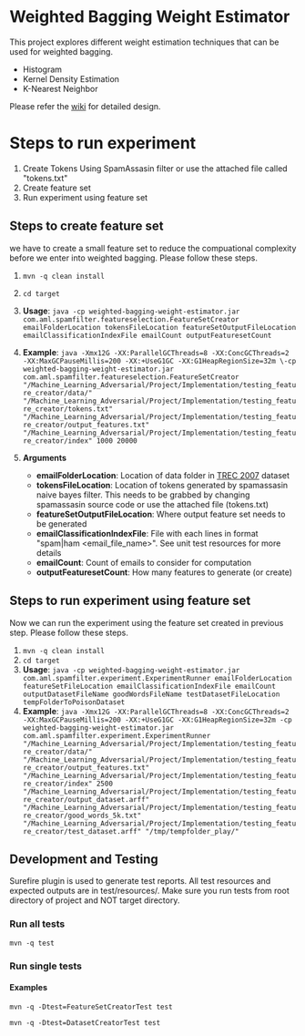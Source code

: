 # **Weighted Bagging Weight Estimator**

This project explores different weight estimation techniques that can be used for weighted bagging.

* Histogram
* Kernel Density Estimation
* K-Nearest Neighbor

Please refer the [wiki](https://github.com/sarankrish0413/adversarial_machine_learning/wiki/Home) for detailed design.
# **Steps to run experiment**

1. Create Tokens Using SpamAssasin filter or use the attached file called "tokens.txt"
1. Create feature set
1. Run experiment using feature set

## **Steps to create feature set**
we have to create a small feature set to reduce the compuational complexity before we enter into weighted bagging. Please follow these steps.

1. `mvn -q clean install`
2. `cd target`
3. **Usage**:
   `java -cp weighted-bagging-weight-estimator.jar com.aml.spamfilter.featureselection.FeatureSetCreator emailFolderLocation tokensFileLocation featureSetOutputFileLocation emailClassificationIndexFile emailCount outputFeaturesetCount`
4. **Example**:
   `java -Xmx12G -XX:ParallelGCThreads=8 -XX:ConcGCThreads=2 -XX:MaxGCPauseMillis=200 -XX:+UseG1GC -XX:G1HeapRegionSize=32m \-cp weighted-bagging-weight-estimator.jar com.aml.spamfilter.featureselection.FeatureSetCreator "/Machine_Learning_Adversarial/Project/Implementation/testing_feature_creator/data/" "/Machine_Learning_Adversarial/Project/Implementation/testing_feature_creator/tokens.txt" "/Machine_Learning_Adversarial/Project/Implementation/testing_feature_creator/output_features.txt" "/Machine_Learning_Adversarial/Project/Implementation/testing_feature_creator/index" 1000 20000`   
5. **Arguments**   

    * **emailFolderLocation**: Location of data folder in [TREC 2007](http://plg.uwaterloo.ca/~gvcormac/treccorpus07/) dataset
    * **tokensFileLocation**: Location of tokens generated by spamassasin naive bayes filter. This needs to be grabbed by changing spamassasin source code or use the attached file (tokens.txt)
    * **featureSetOutputFileLocation**: Where output feature set needs to be generated
    * **emailClassificationIndexFile**: File with each lines in format "spam|ham <email_file_name>". See unit test resources for more details
    * **emailCount**: Count of emails to consider for computation
    * **outputFeaturesetCount**: How many features to generate (or create)

## **Steps to run experiment using feature set**
Now we can run the experiment using the feature set created in previous step. Please follow these steps.

1. `mvn -q clean install`
2. `cd target`
3. **Usage**:
   `java -cp weighted-bagging-weight-estimator.jar com.aml.spamfilter.experiment.ExperimentRunner emailFolderLocation featureSetFileLocation emailClassificationIndexFile emailCount outputDatasetFileName goodWordsFileName testDatasetFileLocation tempFolderToPoisonDataset`
4. **Example**:
   `java -Xmx12G -XX:ParallelGCThreads=8 -XX:ConcGCThreads=2 -XX:MaxGCPauseMillis=200 -XX:+UseG1GC -XX:G1HeapRegionSize=32m -cp weighted-bagging-weight-estimator.jar com.aml.spamfilter.experiment.ExperimentRunner "/Machine_Learning_Adversarial/Project/Implementation/testing_feature_creator/data/" "/Machine_Learning_Adversarial/Project/Implementation/testing_feature_creator/output_features.txt" "/Machine_Learning_Adversarial/Project/Implementation/testing_feature_creator/index" 2500 "/Machine_Learning_Adversarial/Project/Implementation/testing_feature_creator/output_dataset.arff" "/Machine_Learning_Adversarial/Project/Implementation/testing_feature_creator/good_words_5k.txt" "/Machine_Learning_Adversarial/Project/Implementation/testing_feature_creator/test_dataset.arff" "/tmp/tempfolder_play/"`


## **Development and Testing**
Surefire plugin is used to generate test reports.
All test resources and expected outputs are in test/resources/.
Make sure you run tests from root directory of project and NOT target directory.

### **Run all tests**
`mvn -q test`

### **Run single tests**

#### **Examples**
`mvn -q -Dtest=FeatureSetCreatorTest test`

`mvn -q -Dtest=DatasetCreatorTest test`

